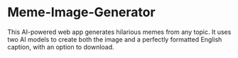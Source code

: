 # Meme-Image-Generator
This AI-powered web app generates hilarious memes from any topic. It uses two AI models to create both the image and a perfectly formatted English caption, with an option to download.
